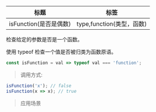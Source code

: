 |  标题   | 标签  |
|  ----  | ----  |
| isFunction(是否是偶数) | type,function(类型，函数) |

检查给定的参数是否是一个函数。

使用 typeof 检查一个值是否被归类为函数原语。

```js
const isFunction = val => typeof val === 'function';
```

> 调用方式:

```js
isFunction('x'); // false
isFunction(x => x); // true
```

> 应用场景
